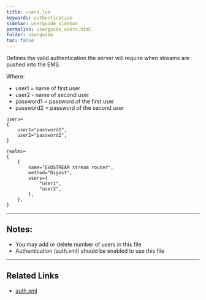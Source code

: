 ```yaml
---
title: users.lua
keywords: authentication
sidebar: userguide_sidebar
permalink: userguide_users.html
folder: userguide
toc: false
---
```


Defines the valid authentication the server will require when streams are pushed into the EMS.

Where:

- user1 = name of first user
- user2 - name of second user
- password1 = password of the first user
- password2 = password of the second user

```
users=
{
	user1="password1",
	user2="password2",
}

realms=
{
	{
		name="EVOSTREAM stream router",
		method="Digest",
		users={
			"user1",
			"user2",
		},
	},
}
```

------

## Notes:

- You may add or delete number of users in this file
- Authentication (auth.xml) should be enabled to use this file


------

## Related Links

- [auth.xml](userguide_auth.html)